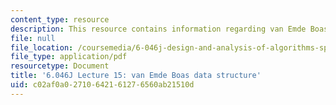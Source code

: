 ```yaml
---
content_type: resource
description: This resource contains information regarding van Emde Boas data structure.
file: null
file_location: /coursemedia/6-046j-design-and-analysis-of-algorithms-spring-2012/c02af0a02710642161276560ab21510d_MIT6_046JS12_lec15.pdf
file_type: application/pdf
resourcetype: Document
title: '6.046J Lecture 15: van Emde Boas data structure'
uid: c02af0a0-2710-6421-6127-6560ab21510d
---
```


